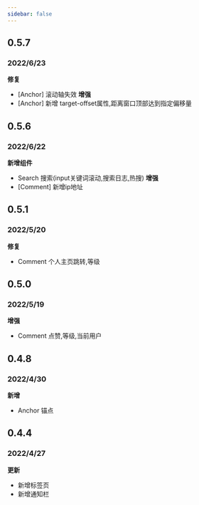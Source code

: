 ```yaml
---
sidebar: false
---
```


## 0.5.7
### 2022/6/23
**修复**
- [Anchor] 滚动轴失效
**增强**
- [Anchor] 新增 target-offset属性,距离窗口顶部达到指定偏移量

## 0.5.6
### 2022/6/22
**新增组件**
- Search 搜索(input关键词滚动,搜索日志,热搜)
**增强**
- [Comment] 新增ip地址

## 0.5.1
### 2022/5/20
**修复**
- Comment 个人主页跳转,等级

## 0.5.0
### 2022/5/19
**增强**
- Comment 点赞,等级,当前用户

## 0.4.8
### 2022/4/30
**新增**
- Anchor 锚点


## 0.4.4
### 2022/4/27
**更新**

- 新增标签页
- 新增通知栏
